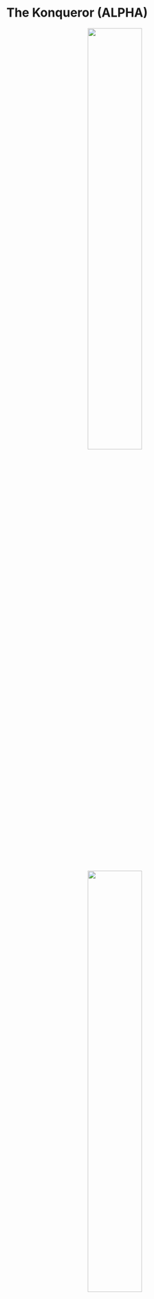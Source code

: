 # The Konqueror (ALPHA)

<div align="center">
<p align="center">
  <img src="images/Mascot.png" height="50%" width="50%">
  <img src="images/Text-Black.png" height="50%" width="50%">
</p>
</div>

The Konqueror is a collaborative Command and Control (C2) framework written in Go.

**Note** - This is not under development anymore and it probably has 1000s of bugs I don't know about. Also, the listener and implant pair provided with this release are only proof of concepts meant to be used to test the framework and not to go undetected in secure environment.

## Features

* **Multi-User** - It allows multiple operators to work concurrently and interact with the same implant
* **Easily Extensible** - It was developed with the aim of allowing operators to shape the framework and include custom components such as language independent listeners and implants
* **API Driven** - Because of its API nature, it allows new listeners and implants to be written in any programming language. It is powered by a RESTful API and a gRPC API (limited to polling functionalities)
* **Cross-Platform** - Being written in Go it can be compiled everywhere for any architecture
* **Fully Open Source** - The Konqueror is completely open source so you can use it and modify it as you wish
* **Extensive Logging** - The API server logs all tasks, implants and listeners info in a SQLite Database. Additional data including errors for troubleshooting and engagement events will be written to a log file too.

## Installation

* Install **GO** - Instructions at https://golang.org/doc/install
* You will at a minimum (if you are using the precompiled versions) need to install the UUID module:
  * `go get github.com/satori/go.uuid`
* Clone this repository:
  * `git clone https://github.com/ctrlc03/the-konqueror.git`
* Navigate to the **src** directory
* Compile the components you need or use the precompiled binaries provided:
  * **server/server.go** - `go GOOS=os GOARCH=arch build server.go` - I'd recommend to run this on Linux
  * **client/client.go** - `GOOS=os GOARCH=arch go build client.go`
  * **listeners/http2/http2listener.go** - `GOOS=os GOARCH=arch go build http2listener.go`

**Note** - Precompiled versions are found inside the relative folder in the **src** folder. Naming convention is as follows:

* **OS_architecture_application** e.g. linux_x64_server. 

OS X Binaries have not been tested, so any help with testing is appreciated - You can submit any issue on the repo's issues section or just Slack me.

If you need to recompile the binaries, you will need to download the following third-party packages:

* `go get github.com/fatih/color`
* `go get github.com/gorilla/mux`
* `go get golang.org/x/net/http2`
* `go get github.com/chzyer/readline`
* `go get github.com/olekukonko/tablewriter`
* `go get github.com/mattn/go-sqlite3`
* `go get github.com/satori/go.uuid`
* `go get google.golang.org/grpc`
* `go get google.golang.org/grpc/credentials`

## Usage

### 1) Start the API Server

* `./linux_x64_server.go -i thekonqueror.server.com -p thekonqueror_rest_api_port -P thekonqueror_gRPC_api_port`
* By defaults it listens on localhost so you can use the `-i` flag to bind to another IP.
* Please run the program with the `-h` flag to list all available command line flags.

### 2) Register an Administrator

For now, to register an admin please insert the credentials (in sha256 hash format) on the Database file (found inside the **src/server** directory) under the user table. Make sure to set **is_admin** to **1**.

Otherwise, the DB comes with default administrator's creds as **admin:admin**.

### 3) Register a new operator

At this time registration can be done with CURL or any other similar utility. Plans are to integrate a Web Interface in future releases.

```bash
curl https://127.0.0.1:9002/admin/register -k -d '{"admin_username":"admin", "admin_password":"admin", "operator_username": "operator", "operator_password":"nevergonnaletyoudown"}' --cacert src/certs/ca/ca.crt --key src/certs/client/client.key --cert src/certs/client/client.crt
```

This is the expected response. If there is any error this will be stored in the **message** field.

```json
{"message":"Successfully created a new operator, you can now login to retrieve its API Key","listener_uuid":"00000000-0000-0000-0000-000000000000"}
```

### 4) Start the client

* `./linux_x64_client.go -u operator_username -P operator_password -i thekonqueror.apiserver.com -p thekonqueror.rest_api_port -g thekonqueror_gRPC_api_port`
* The default API Server address is **127.0.0.1:9002**
* The default gRPC Server port is **9003**
* The default operator's credentials are **operator:nevergonnaletyoudown**
* Please run the program with the `-h` flag for a list of all available options.

### 5) Generate a new listener

* From the client application type:
  * `listeners`
  * `generate http2 AESKEY HMACKEY`

![generate listener](images/generate_listener.PNG)

* Take the **UUID** and paste it into the **listener_template.json** and the **implant_template.json** files
* Make sure the **AES Key** and **HMAC Key** are set to the values you just inserted

### 6) Configure the **listener_template.json** file

* You can find the template inside the **src/config** directory
* Use this to configure the HTTP/2 listener 
* Add the API Server address and port
* Set the sleep time and the path to the 404 page

Refer to the README available at **src/config/README.md** for more info.

### 7) Run the listener

* `./linux_x64_http2listener -c path_to_the_config_file.json` - If no path is provided it will look for the **config/listener_template.json** file.

### 8) Configure the **implant_template.json** file

* Use this file to set all options e.g. sleep time, jitter, listener address etc.
* Make sure that the encryption keys and the listener details are correct
* For more info refer to the README available at **src/config/README.md**.

### 9) Generate the Implant

**NOTE** - As of now, the **create_implant** utility will simply replace the options in the configuration file by replacing some keywords in the Implant's template source code. This will be changed in later releases to allow dynamic generation of the Implant code with compile time obfuscation.

* Navigate to the **src/build** directory
* Run the build utility: `./linux_x64_create_implant.go`
* Insert the path to the **implant_template.json** file
* Insert the path to the **implant_template.go** file - This can be found in the **src/build** directory
* Insert the name you'd like to save your implant as
* Compile the implant:
  * `GOOS=target_os GOARCH=target_arch go build name_of_implant.go`
* Distribute the implant

![generate implant](images/create_implant.PNG)

### 10) Interact with the implant

* Once the implant runs and calls back to the listener, a notification will appear on the client

![check in](images/checkin.PNG)

* Type `interact` and use tab autocomplete to select the implant
* You can check the implant's info and target system info with `info` and `sysinfo` respectively
* For a list of all available commands, please refer to the help menu and to the `README` file in the `src/implants/http2_poc` directory or simply type help in the implant's menu.

![help](images/implant_help.PNG)


## Contributing

### Help with the code

If you'd like to contribute in any way e.g. developing new channels, please let me know.

### Issues

Please report any issues in the issues section. Please include as much detail as possible.

## Future Work

> Note. Discountinued

The following are some of the ideas (in no particular order) I have in mind to further improve The Konqueror which will be implemented in future releases:

* Dynamic code generation and obfuscation of the implant source
* Adding process injection capabilities to the implant  
* Add registration on first run of the server
* Develop a Web Interface client
* Build Listeners and Implants that can talk DNS and SMB
* Add freshness check on tasks sent back from the implant 

## License

The Konqueror is provided under the [MIT](https://opensource.org/license/mit/) license.
